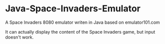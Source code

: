 # Java-Space-Invaders-Emulator
A Space Invaders 8080 emulator writen in Java based on emulator101.com

It can actually display the content of the Space Invaders game, but input doesn't work.
